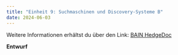 ```yaml
---
title: "Einheit 9: Suchmaschinen und Discovery-Systeme B"
date: 2024-06-03
---
```

Weitere Informationen erhältst du über den Link: 
<a href="https://pad.gwdg.de/5jn060c8RDC6WukTIuP5RQ#">BAIN HedgeDoc</a>

**Entwurf**
